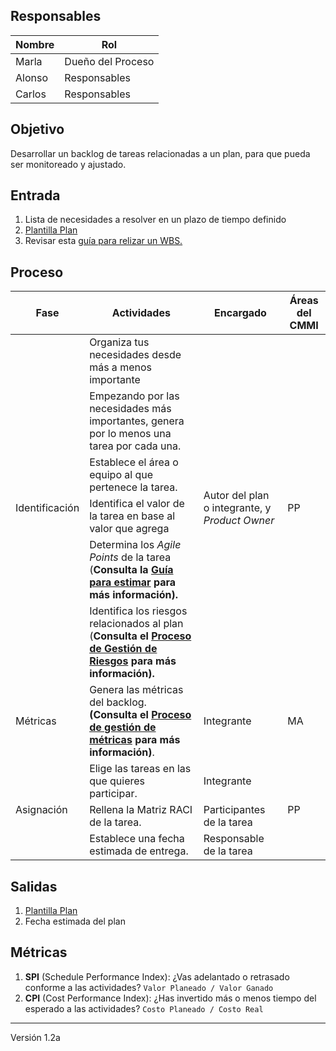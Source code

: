 ## Responsables

| Nombre | Rol               |
| ------ | ----------------- |
| Marla  | Dueño del Proceso |
| Alonso | Responsables      |
| Carlos | Responsables      |


## Objetivo

Desarrollar un backlog de tareas relacionadas a un plan, para que pueda ser monitoreado y ajustado.

## Entrada 

1. Lista de necesidades a resolver en un plazo de tiempo definido
2. [Plantilla Plan](https://docs.google.com/spreadsheets/d/1_tEVZlBT36JiXt0Qq1hy3zojkzO2abnw79ju-6LbB4s/edit#gid=976734963) 
3. Revisar esta [guía para relizar un WBS.](https://github.com/novaDepto/Nova/wiki/Gu%C3%ADa-para-definir-un-WBS) 

## Proceso

<table>
  <thead>
    <tr>
      <th>Fase</th>
      <th>Actividades</th>
      <th>Encargado</th>
      <th>Áreas del CMMI</th>
    </tr>
  </thead>
  <tbody>
    <tr>
      <td rowspan="6">Identificación</td>
      <td>Organiza tus necesidades desde más a menos importante</td>
      <td rowspan="6">Autor del plan o integrante, y <em>Product Owner</em></td>
      <td rowspan="6">PP</td>
    </tr>
    <tr>
      <td>Empezando por las necesidades más importantes, genera por lo menos una tarea por cada una.</td>
    </tr>
    <tr>
      <td>Establece el área o equipo al que pertenece la tarea.</td>
    </tr>
    <tr>
      <td>Identifica el valor de la tarea en base al valor que agrega</td>
    </tr>
    <tr>
      <td>Determina los <em>Agile Points</em> de la tarea (<strong>Consulta la <a href="https://github.com/novaDepto/Nova/wiki/Guía-para-Estimar">Guía para estimar</a> para más información).</strong></td>
    </tr>
    <tr>
      <td>Identifica los riesgos relacionados al plan (<strong>Consulta el <a href="https://github.com/novaDepto/Nova/wiki/Proceso-de-gesti%C3%B3n-de-riesgos">Proceso de Gestión de Riesgos</a> para más información).</strong>
    </tr>
    <tr>
      <td>Métricas</td>
      <td>Genera las métricas del backlog. <strong>(Consulta el <a href="https://github.com/novaDepto/Nova/wiki/Proceso-de-gestión-de-métricas">Proceso de gestión de métricas</a> para más información)</strong>.</td>
      <td>Integrante</td>
      <td >MA</td>
    </tr>
    <tr>
      <td rowspan="3">Asignación</td>
      <td>Elige las tareas en las que quieres participar.</td>
      <td>Integrante</td>
      <td rowspan="3">PP</td>
    </tr>
    <tr>
      <td>Rellena la Matriz RACI de la tarea.</td>
      <td>Participantes de la tarea</td>
    </tr>
    <tr>
      <td>Establece una fecha estimada de entrega.</td>
      <td>Responsable de la tarea</td>
    </tr>
  </tbody>
</table>


## Salidas

1. [Plantilla Plan](https://docs.google.com/spreadsheets/d/1_tEVZlBT36JiXt0Qq1hy3zojkzO2abnw79ju-6LbB4s/edit#gid=976734963) 
2. Fecha estimada del plan

## Métricas

1. **SPI** (Schedule Performance Index): ¿Vas adelantado o retrasado conforme a las actividades?
   `Valor Planeado / Valor Ganado`
2. **CPI** (Cost Performance Index): ¿Has invertido más o menos tiempo del esperado a las actividades?
   `Costo Planeado / Costo Real`

***

Versión 1.2a

